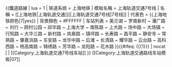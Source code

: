 {{鐵道路線 | lua = 1 | 铁道系统 = 上海地铁
| 模板名稱 = 上海轨道交通7号线
| 名稱 = [[上海地铁|上海轨道交通]][[上海轨道交通7号线|7号线]]
| 代表色 = {{上海地铁颜色|7|yes}}
| 背景顏色 = #FFFFFF
| 车站列表 = 
美兰湖 ~ 罗南新村 ~ 潘广路 ~ 刘行 ~ 顾村公园 ~ 祁华路 ~ 上海大学 ~ 南陈路 ~ 上大路 ~ 场中路 ~ 大场镇 ~ 行知路 ~ 大华三路 ~ 新村路 ~ 岚皋路 ~ 镇坪路 ~ 长寿路 ~ 昌平路 ~ 静安寺 ~ 常熟路 ~ 肇嘉浜路 ~ 东安路 ~ 龙华中路 ~ 后滩 ~ 长清路 ~ 耀华路 ~ 云台路 ~ 高科西路 ~ 杨高南路 ~ 锦绣路 ~ 芳华路 ~ 龙阳路 ~ 花木路
}}<includeonly>{{#ifeq: {{{1}}} | nocat | <!--空--> | [[Category:上海轨道交通7号线车站]] }}</includeonly><noinclude>
[[Category:上海轨道交通路线车站模板‎|07]]
</noinclude>